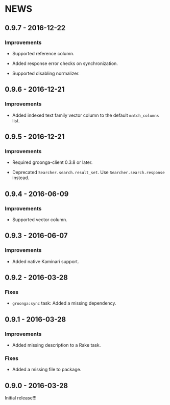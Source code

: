 # NEWS

## 0.9.7 - 2016-12-22

### Improvements

  * Supported reference column.

  * Added response error checks on synchronization.

  * Supported disabling normalizer.

## 0.9.6 - 2016-12-21

### Improvements

  * Added indexed text family vector column to the default
    `match_columns` list.

## 0.9.5 - 2016-12-21

### Improvements

  * Required groonga-client 0.3.8 or later.

  * Deprecated `Searcher.search.result_set`. Use
    `Searcher.search.response` instead.

## 0.9.4 - 2016-06-09

### Improvements

  * Supported vector column.

## 0.9.3 - 2016-06-07

### Improvements

  * Added native Kaminari support.

## 0.9.2 - 2016-03-28

### Fixes

  * `groonga:sync` task: Added a missing dependency.

## 0.9.1 - 2016-03-28

### Improvements

  * Added missing description to a Rake task.

### Fixes

  * Added a missing file to package.

## 0.9.0 - 2016-03-28

Initial release!!!
